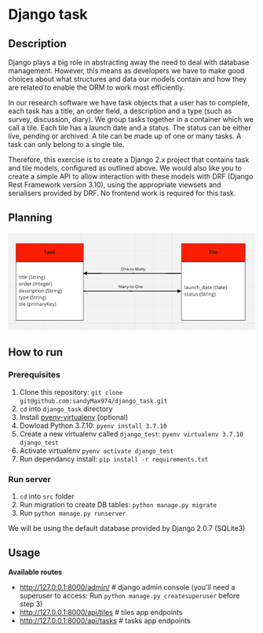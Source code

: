 # Django task

## Description

Django plays a big role in abstracting away the need to deal with database management. However, this means as developers we have to make good choices about what structures and data our models contain and how they are related to enable the ORM to work most efficiently.

In our research software we have task objects that a user has to complete, each task has a title, an order field, a description and a type (such as survey, discussion, diary). We group tasks together in a container which we call a tile. Each tile has a launch date and a status. The status can be either live, pending or archived. A tile can be made up of one or many tasks. A task can only belong to a single tile.

Therefore, this exercise is to create a Django 2.x project that contains task and tile models, configured as outlined above. We would also like you to create a simple API to allow interaction with these models with DRF (Django Rest Framework version 3.10), using the appropriate viewsets and serialisers provided by DRF. No frontend work is required for this task.

## Planning

![Entity_relationship Diagram](https://github.com/sandyMax974/django_task/blob/main/documents/Screenshot%202021-06-18%20at%2012.31.44.png)

## How to run

### Prerequisites

1. Clone this repository: `git clone git@github.com:sandyMax974/django_task.git`
2. `cd` into `django_task` directory
4. Install [pyenv-virtualenv](https://github.com/pyenv/pyenv-virtualenv) (optional)
5. Dowload Python 3.7.10: `pyenv install 3.7.10`
6. Create a new virtualenv called `django_test`: `pyenv virtualenv 3.7.10 django_test`
7. Activate virtualenv `pyenv activate django_test`
9. Run dependancy install: `pip install -r requirements.txt`

### Run server
1. `cd` into `src` folder
2. Run migration to create DB tables: `python manage.py migrate`
3. Run `python manage.py runserver`

We will be using the default database provided by Django 2.0.7 (SQLite3)

## Usage

**Available routes**
* http://127.0.0.1:8000/admin/    # django admin console (you'll need a superuser to access: Run `python manage.py createsuperuser` before step 3)
* http://127.0.0.1:8000/api/tiles   # tiles app endpoints
* http://127.0.0.1:8000/api/tasks   # tasks app endpoints
